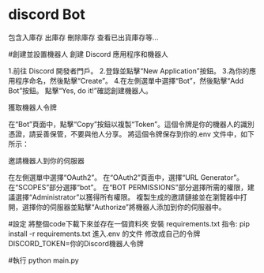 # discord Bot
包含入庫存 出庫存 刪除庫存 查看已出貨庫存等...

#創建並設置機器人
創建 Discord 應用程序和機器人

1.前往 Discord 開發者門戶。
2.登錄並點擊“New Application”按鈕。
3.為你的應用程序命名，然後點擊“Create”。
4.在左側選單中選擇“Bot”，然後點擊“Add Bot”按鈕。
點擊“Yes, do it!”確認創建機器人。

獲取機器人令牌

在“Bot”頁面中，點擊“Copy”按鈕以複製“Token”。這個令牌是你的機器人的識別憑證，請妥善保管，不要與他人分享。
將這個令牌保存到你的.env 文件中，如下所示：

邀請機器人到你的伺服器

在左側選單中選擇“OAuth2”。
在“OAuth2”頁面中，選擇“URL Generator”。
在“SCOPES”部分選擇“bot”。
在“BOT PERMISSIONS”部分選擇所需的權限，建議選擇“Administrator”以獲得所有權限。
複製生成的邀請鏈接並在瀏覽器中打開，選擇你的伺服器並點擊“Authorize”將機器人添加到你的伺服器中。

#設定
將整個code下載下來並存在一個資料夾
安裝 requirements.txt  指令: pip install -r requirements.txt
進入.env 的文件 修改成自己的令牌 DISCORD_TOKEN=你的Discord機器人令牌

#執行
python main.py
